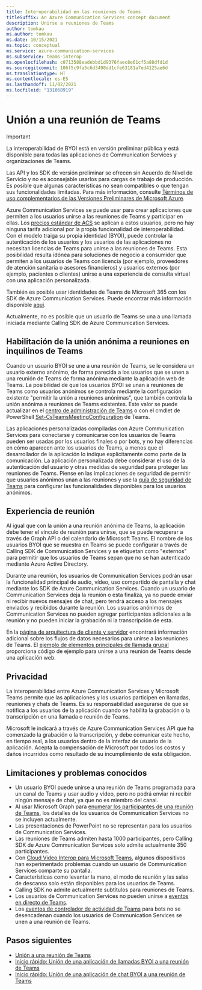 ```yaml
---
title: Interoperabilidad en las reuniones de Teams
titleSuffix: An Azure Communication Services concept document
description: Unirse a reuniones de Teams
author: tomkau
ms.author: tomkau
ms.date: 10/15/2021
ms.topic: conceptual
ms.service: azure-communication-services
ms.subservice: teams-interop
ms.openlocfilehash: c0713588eadebbd1d9376faec8e61cf5a88dfd1d
ms.sourcegitcommit: 106f5c9fa5c6d3498dd1cfe63181a7ed4125ae6d
ms.translationtype: HT
ms.contentlocale: es-ES
ms.lasthandoff: 11/02/2021
ms.locfileid: "131068919"
---
```

# <a name="join-a-teams-meeting"></a>Unión a una reunión de Teams

> [!IMPORTANT]
> La interoperabilidad de BYOI está en versión preliminar pública y está disponible para todas las aplicaciones de Communication Services y organizaciones de Teams.
>
> Las API y los SDK de versión preliminar se ofrecen sin Acuerdo de Nivel de Servicio y no es aconsejable usarlos para cargas de trabajo de producción. Es posible que algunas características no sean compatibles o que tengan sus funcionalidades limitadas. Para más información, consulte [Términos de uso complementarios de las Versiones Preliminares de Microsoft Azure](https://azure.microsoft.com/support/legal/preview-supplemental-terms/).

Azure Communication Services se puede usar para crear aplicaciones que permiten a los usuarios unirse a las reuniones de Teams y participar en ellas. Los [precios estándar de ACS](https://azure.microsoft.com/pricing/details/communication-services/) se aplican a estos usuarios, pero no hay ninguna tarifa adicional por la propia funcionalidad de interoperabilidad. Con el modelo traiga su propia identidad (BYOI), puede controlar la autenticación de los usuarios y los usuarios de las aplicaciones no necesitan licencias de Teams para unirse a las reuniones de Teams. Esta posibilidad resulta idónea para soluciones de negocio a consumidor que permiten a los usuarios de Teams con licencia (por ejemplo, proveedores de atención sanitaria o asesores financieros) y usuarios externos (por ejemplo, pacientes o clientes) unirse a una experiencia de consulta virtual con una aplicación personalizada.

También es posible usar identidades de Teams de Microsoft 365 con los SDK de Azure Communication Services. Puede encontrar más información disponible [aquí](./teams-interop.md).

Actualmente, no es posible que un usuario de Teams se una a una llamada iniciada mediante Calling SDK de Azure Communication Services.

## <a name="enabling-anonymous-meeting-join-in-your-teams-tenant"></a>Habilitación de la unión anónima a reuniones en inquilinos de Teams

Cuando un usuario BYOI se une a una reunión de Teams, se le considera un usuario externo anónimo, de forma parecida a los usuarios que se unen a una reunión de Teams de forma anónima mediante la aplicación web de Teams. La posibilidad de que los usuarios BYOI se unan a reuniones de Teams como usuarios anónimos se controla mediante la configuración existente "permitir la unión a reuniones anónimas", que también controla la unión anónima a reuniones de Teams existentes. Este valor se puede actualizar en el [centro de administración de Teams](https://admin.teams.microsoft.com/meetings/settings) o con el cmdlet de PowerShell [Set-CsTeamsMeetingConfiguration](/powershell/module/skype/set-csteamsmeetingconfiguration) de Teams.  

Las aplicaciones personalizadas compiladas con Azure Communication Services para conectarse y comunicarse con los usuarios de Teams pueden ser usadas por los usuarios finales o por bots, y no hay diferencias en cómo aparecen ante los usuarios de Teams, a menos que el desarrollador de la aplicación lo indique explícitamente como parte de la comunicación. La aplicación personalizada debe considerar el uso de la autenticación del usuario y otras medidas de seguridad para proteger las reuniones de Teams. Piense en las implicaciones de seguridad de permitir que usuarios anónimos unan a las reuniones y use la [guía de seguridad de Teams](/microsoftteams/teams-security-guide#addressing-threats-to-teams-meetings) para configurar las funcionalidades disponibles para los usuarios anónimos.

## <a name="meeting-experience"></a>Experiencia de reunión

Al igual que con la unión a una reunión anónima de Teams, la aplicación debe tener el vínculo de reunión para unirse, que se puede recuperar a través de Graph API o del calendario de Microsoft Teams. El nombre de los usuarios BYOI que se muestra en Teams se puede configurar a través de Calling SDK de Communication Services y se etiquetan como "externos" para permitir que los usuarios de Teams sepan que no se han autenticado mediante Azure Active Directory.

Durante una reunión, los usuarios de Communication Services podrán usar la funcionalidad principal de audio, vídeo, uso compartido de pantalla y chat mediante los SDK de Azure Communication Services. Cuando un usuario de Communication Services deja la reunión o esta finaliza, ya no puede enviar ni recibir nuevos mensajes de chat, pero tendrá acceso a los mensajes enviados y recibidos durante la reunión. Los usuarios anónimos de Communication Services no pueden agregar participantes adicionales a la reunión y no pueden iniciar la grabación ni la transcripción de esta.

En la [página de arquitectura de cliente y servidor](client-and-server-architecture.md) encontrará información adicional sobre los flujos de datos necesarios para unirse a las reuniones de Teams. El [ejemplo de elementos principales de llamada grupal](../samples/calling-hero-sample.md) proporciona código de ejemplo para unirse a una reunión de Teams desde una aplicación web.

## <a name="privacy"></a>Privacidad
La interoperabilidad entre Azure Communication Services y Microsoft Teams permite que las aplicaciones y los usuarios participen en llamadas, reuniones y chats de Teams. Es su responsabilidad asegurarse de que se notifica a los usuarios de la aplicación cuando se habilita la grabación o la transcripción en una llamada o reunión de Teams.

Microsoft le indicará a través de Azure Communication Services API que ha comenzado la grabación o la transcripción, y debe comunicar este hecho, en tiempo real, a los usuarios dentro de la interfaz de usuario de la aplicación. Acepta la compensación de Microsoft por todos los costos y daños incurridos como resultado de su incumplimiento de esta obligación.

## <a name="limitations-and-known-issues"></a>Limitaciones y problemas conocidos

- Un usuario BYOI puede unirse a una reunión de Teams programada para un canal de Teams y usar audio y vídeo, pero no podrá enviar ni recibir ningún mensaje de chat, ya que no es miembro del canal.
- Al usar Microsoft Graph para [enumerar los participantes de una reunión de Teams](/graph/api/call-list-participants), los detalles de los usuarios de Communication Services no se incluyen actualmente.
- Las presentaciones de PowerPoint no se representan para los usuarios de Communication Services.
- Las reuniones de Teams admiten hasta 1000 participantes, pero Calling SDK de Azure Communication Services solo admite actualmente 350 participantes.
- Con [Cloud Video Interop para Microsoft Teams](/microsoftteams/cloud-video-interop), algunos dispositivos han experimentado problemas cuando un usuario de Communication Services comparte su pantalla.
- Características como levantar la mano, el modo de reunión y las salas de descanso solo están disponibles para los usuarios de Teams.
- Calling SDK no admite actualmente subtítulos para reuniones de Teams.
- Los usuarios de Communication Services no pueden unirse a [eventos en directo de Teams](/microsoftteams/teams-live-events/what-are-teams-live-events).
- Los [eventos de controlador de actividad de Teams](/microsoftteams/platform/bots/bot-basics?tabs=csharp) para bots no se desencadenan cuando los usuarios de Communication Services se unen a una reunión de Teams.

## <a name="next-steps"></a>Pasos siguientes

- [Unión a una reunión de Teams](../how-tos/calling-sdk/teams-interoperability.md)
- [Inicio rápido: Unión de una aplicación de llamadas BYOI a una reunión de Teams](../quickstarts/voice-video-calling/get-started-teams-interop.md)
- [Inicio rápido: Unión de una aplicación de chat BYOI a una reunión de Teams](../quickstarts/chat/meeting-interop.md)
